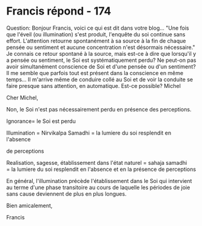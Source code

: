 # Francis répond - 174

Question: Bonjour Francis, voici ce qui est dit dans votre blog... "Une fois que l\'éveil (ou illumination) s\'est produit, l\'enquête du soi continue sans effort. L'attention retourne spontanément à sa source à la fin de chaque pensée ou sentiment et aucune concentration n\'est désormais nécessaire." Je connais ce retour spontané à la source, mais est-ce à dire que lorsqu'il y a pensée ou sentiment, le Soi est systématiquement perdu? Ne peut-on pas avoir simultanément conscience de Soi et d'une pensée ou d'un sentiment? Il me semble que parfois tout est présent dans la conscience en même temps... Il m'arrive même de conduire collé au Soi et de voir la conduite se faire presque sans attention, en automatique. Est-ce possible? Michel

Cher Michel,

Non, le Soi n'est pas nécessairement perdu en présence des perceptions.

Ignorance= le Soi est perdu

Illumination = Nirvikalpa Samadhi = la lumiere du soi resplendit en l'absence 

de perceptions

Realisation, sagesse, établissement dans l'état naturel = sahaja samadhi = la lumiere du soi resplendit en l'absence et en la présence de perceptions

En général, l'illumination précède l'établissement dans le Soi qui intervient au terme d'une phase transitoire au cours de laquelle les périodes de joie sans cause deviennent de plus en plus longues.

Bien amicalement,

Francis

